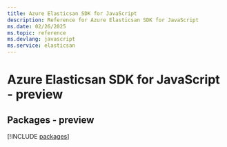 ```yaml
---
title: Azure Elasticsan SDK for JavaScript
description: Reference for Azure Elasticsan SDK for JavaScript
ms.date: 02/26/2025
ms.topic: reference
ms.devlang: javascript
ms.service: elasticsan
---
```

# Azure Elasticsan SDK for JavaScript - preview
## Packages - preview
[!INCLUDE [packages](elasticsan-index.md)]